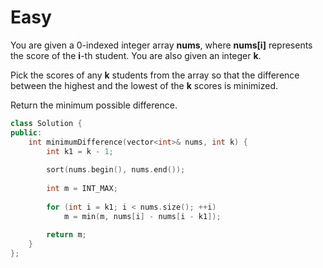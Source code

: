 # Easy

You are given a 0-indexed integer array **nums**, where **nums[i]** represents the score of the **i**-th student. You are also given an integer **k**.

Pick the scores of any **k** students from the array so that the difference between the highest and the lowest of the **k** scores is minimized.

Return the minimum possible difference.

```cpp
class Solution {
public:
    int minimumDifference(vector<int>& nums, int k) {
        int k1 = k - 1;
 
        sort(nums.begin(), nums.end());
        
        int m = INT_MAX;
        
        for (int i = k1; i < nums.size(); ++i)
            m = min(m, nums[i] - nums[i - k1]);
        
        return m;
    }
};
```
